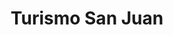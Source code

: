 ---
title: "Turismo San Juan"
url: /san-lorenzo-de-quinti/turismo-san-juan/
shop: agencia de viajes
---